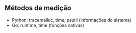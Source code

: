 
## Métodos de medição
- Python: tracemalloc, time, psutil (informações do sistema)
- Go: runtime, time (funções nativas)
